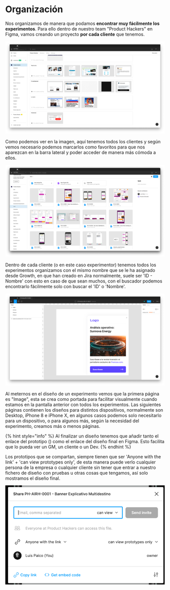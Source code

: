# Organización

Nos organizamos de manera que podamos **encontrar muy fácilmente los experimentos**. Para ello dentro de nuestro team "Product Hackers" en Figma, vamos creando un proyecto **por cada cliente** que tenemos.

![](<../.gitbook/assets/Captura de pantalla 2021-04-28 a las 17.36.27.png>)

Como podemos ver en la imagen, aquí tenemos todos los clientes y según vemos necesario podemos marcarlos como favoritos para que nos aparezcan en la barra lateral y poder acceder de manera más cómoda a ellos.

![](<../.gitbook/assets/Captura de pantalla 2021-12-21 a las 9.48.54.png>)

Dentro de cada cliente (o en este caso experimentor) tenemos todos los experimentos organizamos con el mismo nombre que se le ha asignado desde Growth, en que han creado en Jira normalmente, suele ser 'ID - Nombre' con esto en caso de que sean muchos, con el buscador podemos encontrarlo fácilmente solo con buscar el 'ID' o 'Nombre'.

![](<../.gitbook/assets/Captura de pantalla 2021-04-28 a las 18.18.23.png>)

Al meternos en el diseño de un experimento vemos que la primera página es "Image", esta se crea como portada para facilitar visualmente cuando estamos en la pantalla anterior con todos los experimentos. Las siguientes páginas contienen los diseños para distintos dispositivos, normalmente son Desktop, iPhone 8 e iPhone X, en algunos casos podemos solo necesitarlo para un dispositivo, o para algunos más, según la necesidad del experimento, creamos más o menos páginas.

{% hint style="info" %}
Al finalizar un diseño tenemos que añadir tanto el enlace del prototipo () como el enlace del diseño final en Figma. Esto facilita que lo pueda ver un GM, un cliente o un Dev.
{% endhint %}

Los prototipos que se compartan, siempre tienen que ser 'Anyone with the link' + 'can view prototypes only', de esta manera puede verlo cualquier persona de la empresa o cualquier cliente sin tener que entrar a nuestro fichero de diseño con pruebas u otras cosas que tengamos, así solo mostramos el diseño final.

![](<../.gitbook/assets/Captura de pantalla 2021-12-21 a las 14.25.06.png>)
